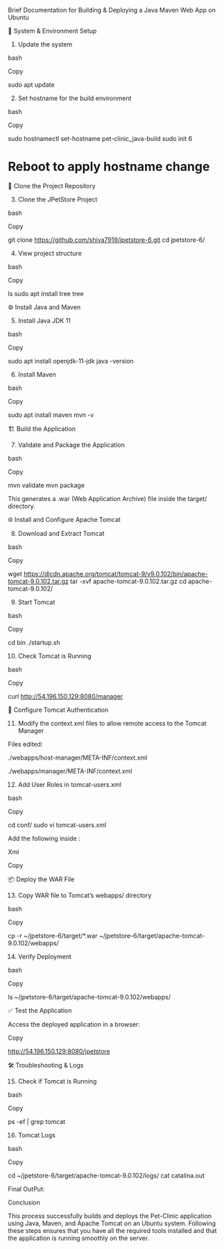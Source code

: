 Brief Documentation for Building & Deploying a Java Maven Web App on Ubuntu 

📌 System & Environment Setup 

1. Update the system 

bash 

Copy 

sudo apt update 
 

2. Set hostname for the build environment 

bash 

Copy 

sudo hostnamectl set-hostname pet-clinic_java-build 
sudo init 6  

# Reboot to apply hostname change 
 

 

📁 Clone the Project Repository 

3. Clone the JPetStore Project 

bash 

Copy 

git clone https://github.com/shiva7919/jpetstore-6.git 
cd jpetstore-6/ 

 
4. View project structure 

bash 

Copy 

ls 
sudo apt install tree 
tree 
 
⚙️ Install Java and Maven 

5. Install Java JDK 11 

bash 

Copy 

sudo apt install openjdk-11-jdk 
java -version 
 

6. Install Maven 

bash 

Copy 

sudo apt install maven 
mvn -v 
 


🏗️ Build the Application 

7. Validate and Package the Application 

bash 

Copy 

mvn validate 
mvn package 
 

This generates a .war (Web Application Archive) file inside the target/ directory. 

 
 🌐 Install and Configure Apache Tomcat 

8. Download and Extract Tomcat 

bash 

Copy 

wget https://dlcdn.apache.org/tomcat/tomcat-9/v9.0.102/bin/apache-tomcat-9.0.102.tar.gz 
tar -xvf apache-tomcat-9.0.102.tar.gz 
cd apache-tomcat-9.0.102/ 
 

9. Start Tomcat 

bash 

Copy 

cd bin 
./startup.sh 
 

10. Check Tomcat is Running 

bash 

Copy 

curl http://54.196.150.129:8080/manager 
 

 🔐 Configure Tomcat Authentication 

11. Modify the context.xml files to allow remote access to the Tomcat Manager 

Files edited: 

./webapps/host-manager/META-INF/context.xml 

./webapps/manager/META-INF/context.xml 


12. Add User Roles in tomcat-users.xml 

bash 

Copy 

cd conf/ 
sudo vi tomcat-users.xml 
 

Add the following inside <tomcat-users>: 

Xml 

Copy 

<role rolename="manager-gui"/> 
<role rolename="admin-gui"/> 
<user username="admin" password="admin123" roles="manager-gui,admin-gui"/> 
 

📦 Deploy the WAR File 

13. Copy WAR file to Tomcat’s webapps/ directory 

bash 

Copy 

cp -r ~/jpetstore-6/target/*.war ~/jpetstore-6/target/apache-tomcat-9.0.102/webapps/ 
 

14. Verify Deployment 

bash 

Copy 

ls ~/jpetstore-6/target/apache-tomcat-9.0.102/webapps/ 
 

✅ Test the Application 

Access the deployed application in a browser: 

Copy 

http://54.196.150.129:8080/jpetstore 

  
🛠️ Troubleshooting & Logs 

15. Check if Tomcat is Running 

bash 

Copy 

ps -ef | grep tomcat 

 16. Tomcat Logs 

bash 

Copy 

cd ~/jpetstore-6/target/apache-tomcat-9.0.102/logs/ 
cat catalina.out 

Final OutPut: 


 

Conclusion 

This process successfully builds and deploys the Pet-Clinic application using Java, Maven, and Apache Tomcat on an Ubuntu system. Following these steps ensures that you have all the required tools installed and that the application is running smoothly on the server. 